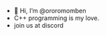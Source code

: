 - 👋 Hi, I’m @ororomomben
- C++ programming is my love.
- join us at discord

<!---
ororomomben/ororomomben is a ✨ special ✨ repository because its `README.md` (this file) appears on your GitHub profile.
You can click the Preview link to take a look at your changes.
--->
